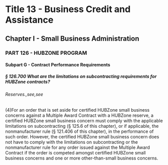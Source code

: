 
# Title 13 - Business Credit and Assistance
## Chapter I - Small Business Administration
### PART 126 - HUBZONE PROGRAM
#### Subpart G - Contract Performance Requirements
##### § 126.700 What are the limitations on subcontracting requirements for HUBZone contracts?
###### Reserves.,see,see

(4)For an order that is set aside for certified HUBZone small business concerns against a Multiple Award Contract with a HUBZone reserve, a certified HUBZone small business concern must comply with the applicable limitations on subcontracting (§ 125.6 of this chapter), or if applicable, the nonmanufacturer rule (§ 121.406 of this chapter), in the performance of such order. However, the certified HUBZone small business concern does not have to comply with the limitations on subcontracting or the nonmanufacturer rule for any order issued against the Multiple Award Contract if the order is competed amongst certified HUBZone small business concerns and one or more other-than-small business concerns.
